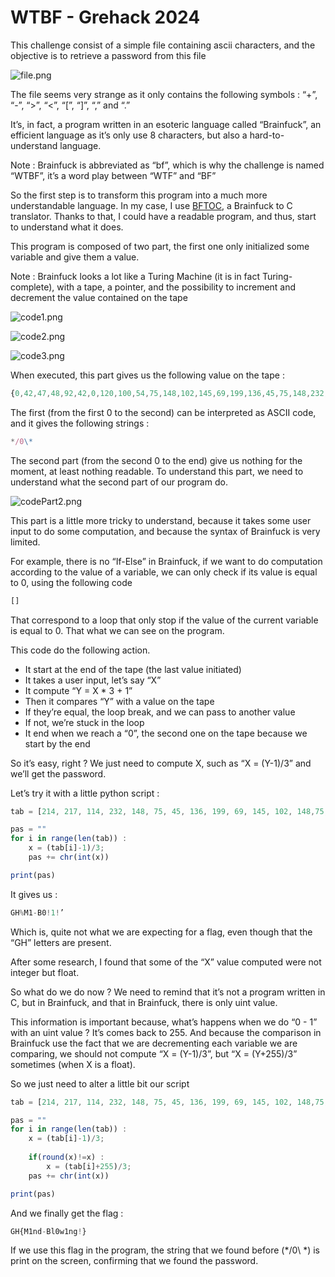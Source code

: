 # WTBF - Grehack 2024

This challenge consist of a simple file containing ascii characters, and the objective is to retrieve a password from this file

![file.png](file.png)

The file seems very strange as it only contains the following symbols : “+”, “-”, “>”, “<”, “[”, “]”, “,” and “.”

It’s, in fact, a program written in an esoteric language called “Brainfuck”, an efficient language as it’s only use 8 characters, but also a hard-to-understand language.

Note : Brainfuck is abbreviated as “bf”, which is why the challenge is named “WTBF”, it’s a word play between “WTF” and “BF”

So the first step is to transform this program into a much more understandable language. In my case, I use [BFTOC](https://github.com/paulkaefer/bftoc), a Brainfuck to C translator. Thanks to that, I could have a readable program, and thus, start to understand what it does.

This program is composed of two part, the first one only initialized some variable and give them a value. 

Note : Brainfuck looks a lot like a Turing Machine (it is in fact Turing-complete), with a tape, a pointer, and the possibility to increment and decrement the value contained on the tape

![code1.png](code1.png)

![code2.png](code2.png)

![code3.png](code3.png)

When executed, this part gives us the following value on the tape :

```jsx
{0,42,47,48,92,42,0,120,100,54,75,148,102,145,69,199,136,45,75,148,232,114,217,214}
```

The first (from the first 0 to the second) can be interpreted as ASCII code, and it gives the following strings : 

```jsx
*/0\*
```

The second part (from the second 0 to the end) give us nothing for the moment, at least nothing readable. To understand this part, we need to understand what the second part of our program do.

![codePart2.png](codePart2.png)

This part is a little more tricky to understand, because it takes some user input to do some computation, and because the syntax of Brainfuck is very limited.

For example, there is no “If-Else” in Brainfuck, if we want to do computation according to the value of a variable, we can only check if its value is equal to 0, using the following code 

```jsx
[]
```

That correspond to a loop that only stop if the value of the current variable is equal to 0. That what we can see on the program.   

This code do the following action.

- It start at the end of the tape (the last value initiated)
- It takes a user input, let’s say “X”
- It compute “Y = X * 3 + 1”
- Then it compares “Y” with a value on the tape
- If they’re equal, the loop break, and we can pass to another value
- If not, we’re stuck in the loop
- It end when we reach a “0”, the second one on the tape because we start by the end

So it’s easy, right ? We just need to compute X, such as “X = (Y-1)/3” and we’ll get the password.

Let’s try it with a little python script :

```jsx
tab = [214, 217, 114, 232, 148, 75, 45, 136, 199, 69, 145, 102, 148,75, 54, 100, 120]

pas = ""
for i in range(len(tab)) :
    x = (tab[i]-1)/3;
    pas += chr(int(x))

print(pas)
```

It gives us :

```jsx
GH%M1-B0!1!’
```

Which is, quite not what we are expecting for a flag, even though that the “GH” letters are present.

After some research, I found that some of the “X” value computed were not integer but float. 

So what do we do now ? We need to remind that it’s not a program written in C, but in Brainfuck, and that in Brainfuck, there is only uint value. 

This information is important because, what’s happens when we do “0 - 1” with an uint value ? It’s comes back to 255.
And because the comparison in Brainfuck use the fact that we are decrementing each variable we are comparing, we should not compute “X = (Y-1)/3”, but “X = (Y+255)/3” sometimes (when X is a float).

So we just need to alter a little bit our script

```jsx
tab = [214, 217, 114, 232, 148, 75, 45, 136, 199, 69, 145, 102, 148,75, 54, 100, 120]

pas = ""
for i in range(len(tab)) :
    x = (tab[i]-1)/3;
    
    if(round(x)!=x) :
        x = (tab[i]+255)/3;
    pas += chr(int(x))

print(pas)
```

And we finally get the flag :

```jsx
GH{M1nd-Bl0w1ng!}
```

If we use this flag in the program, the string that we found before (*/0\ *) is print on the screen, confirming that we found the password.